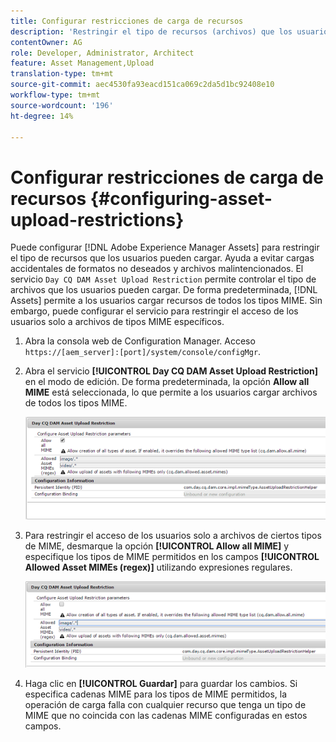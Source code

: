 ```yaml
---
title: Configurar restricciones de carga de recursos
description: 'Restringir el tipo de recursos (archivos) que los usuarios pueden cargar '
contentOwner: AG
role: Developer, Administrator, Architect
feature: Asset Management,Upload
translation-type: tm+mt
source-git-commit: aec4530fa93eacd151ca069c2da5d1bc92408e10
workflow-type: tm+mt
source-wordcount: '196'
ht-degree: 14%

---
```



# Configurar restricciones de carga de recursos {#configuring-asset-upload-restrictions}

Puede configurar [!DNL Adobe Experience Manager Assets] para restringir el tipo de recursos que los usuarios pueden cargar. Ayuda a evitar cargas accidentales de formatos no deseados y archivos malintencionados. El servicio `Day CQ DAM Asset Upload Restriction` permite controlar el tipo de archivos que los usuarios pueden cargar. De forma predeterminada, [!DNL Assets] permite a los usuarios cargar recursos de todos los tipos MIME. Sin embargo, puede configurar el servicio para restringir el acceso de los usuarios solo a archivos de tipos MIME específicos.

1. Abra la consola web de Configuration Manager. Acceso `https://[aem_server]:[port]/system/console/configMgr`.
1. Abra el servicio **[!UICONTROL Day CQ DAM Asset Upload Restriction]** en el modo de edición. De forma predeterminada, la opción **Allow all MIME** está seleccionada, lo que permite a los usuarios cargar archivos de todos los tipos MIME.

   ![chlimage_1-378](assets/chlimage_1-378.png)

1. Para restringir el acceso de los usuarios solo a archivos de ciertos tipos de MIME, desmarque la opción **[!UICONTROL Allow all MIME]** y especifique los tipos de MIME permitidos en los campos **[!UICONTROL Allowed Asset MIMEs (regex)]** utilizando expresiones regulares.

   ![chlimage_1-379](assets/chlimage_1-379.png)

1. Haga clic en **[!UICONTROL Guardar]** para guardar los cambios. Si especifica cadenas MIME para los tipos de MIME permitidos, la operación de carga falla con cualquier recurso que tenga un tipo de MIME que no coincida con las cadenas MIME configuradas en estos campos.
